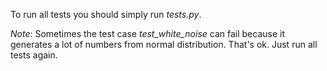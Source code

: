 To run all tests you should simply run *tests.py*.

*Note*: Sometimes the test case *test_white_noise* can fail because it generates a lot of numbers from normal distribution. That's ok. Just run all tests again.

